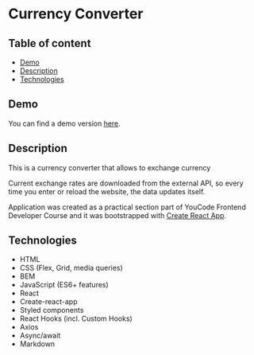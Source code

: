 # Currency Converter 

## Table of content

- [Demo](#demo)
- [Description](#description)
- [Technologies](#technologies)

## Demo

You can find a demo version [here](https://mizdebski77.github.io/Cantor-ReactJS/).

## Description

This is a currency converter that allows to exchange currency


Current exchange rates are downloaded from the external API, so every time you enter or reload the website, the data updates itself.

Application was created as a practical section part of YouCode Frontend Developer Course and it was bootstrapped with [Create React App](https://github.com/facebook/create-react-app).


## Technologies

- HTML
- CSS (Flex, Grid, media queries)
- BEM
- JavaScript (ES6+ features)
- React
- Create-react-app
- Styled components
- React Hooks (incl. Custom Hooks)
- Axios
- Async/await
- Markdown
